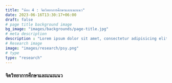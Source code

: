 ```yaml
---
title: "ห้อง 4 : จิตวิทยาการศึกษาและแนะแนว"
date: 2023-06-16T13:30:17+06:00
draft: false
# page title background image
bg_image: "images/backgrounds/page-title.jpg"
# meta description
description : "Lorem ipsum dolor sit amet, consectetur adipisicing elit, sed do eiusmod tempor incididunt ut labore. dolore magna aliqua. Ut enim ad minim veniam, quis nostrud."
# Research image
image: "images/research/psy.png"
# type
type: "research"
---
```


### จิตวิทยาการศึกษาและแนะแนว



